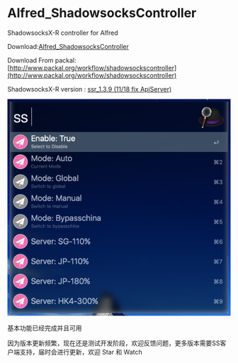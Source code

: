 # Alfred_ShadowsocksController

ShadowsocksX-R controller for Alfred

Download:[Alfred_ShadowsocksController](https://github.com/yourtion/Alfred_ShadowsocksController/releases/download/0.2/ShadowsocksControler.alfredworkflow) 

Download From packal: [http://www.packal.org/workflow/shadowsockscontroller](http://www.packal.org/workflow/shadowsockscontroller)

ShadowsocksX-R version : [ssr_1.3.9 (11/18 fix ApiServer)](https://github.com/yichengchen/ShadowsocksX-R/releases/tag/sst_1.3.9)

![ScreenShot](ScreenShot.png)

基本功能已经完成并且可用

因为版本更新频繁，现在还是测试开发阶段，欢迎反馈问题，更多版本需要SS客户端支持，届时会进行更新，欢迎 Star 和 Watch


